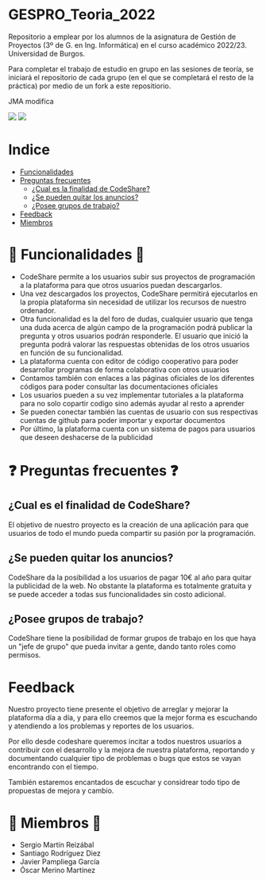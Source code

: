 # **GESPRO_Teoria_2022**
Repositorio a emplear por los alumnos de la asignatura de Gestión de Proyectos (3º de G. en Ing. Informática) en el curso académico 2022/23. Universidad de Burgos.

Para completar el trabajo de estudio en grupo en las sesiones de teoría, se iniciará el repositorio de cada grupo (en el que se completará el resto de la práctica) por medio de un fork a este repositiorio.


JMA modifica

   <p align="left">
   <img src="https://img.shields.io/badge/STATUS-EN%20DESAROLLO-green">
   
   <img src="https://img.shields.io/github/last-commit/Santinine/GESPRO_Teoria_2022">
   </p>
  
# Indice

-   [Funcionalidades](#funcionalidades)
-   [Preguntas frecuentes](#preguntas-frecuentes)
    -   [¿Cual es la finalidad de CodeShare?](#¿cual-es-el-finalidad-de-codeshare)
    -   [¿Se pueden quitar los anuncios?](#¿cual-es-el-finalidad-de-codeshare?)
    -   [¿Posee grupos de trabajo?](#¿posee-grupos-de-trabajo?)
-   [Feedback](#feedback)
-   [Miembros](#miembros)


# :receipt: Funcionalidades :receipt:

+ CodeShare permite a los usuarios subir sus proyectos de programación a la plataforma para que otros usuarios puedan descargarlos. 
+ Una vez descargados los proyectos, CodeShare permitirá ejecutarlos en la propia plataforma sin necesidad de utilizar los recursos de nuestro ordenador.
+ Otra funcionalidad es la del foro de dudas, cualquier usuario que tenga una duda acerca de algún campo de la programación podrá publicar la pregunta y otros usuarios podrán responderle. El usuario que inició la pregunta podrá valorar las respuestas obtenidas de los otros usuarios en función de su funcionalidad.
+ La plataforma cuenta con editor de código cooperativo para poder desarrollar programas de forma colaborativa con otros usuarios
+ Contamos también con enlaces a las páginas oficiales de los diferentes códigos para poder consultar las documentaciones oficiales
+ Los usuarios pueden a su vez implementar tutoriales a la plataforma para no solo copartir codigo sino además ayudar al resto a aprender
+ Se pueden conectar también las cuentas de usuario con sus respectivas cuentas de github para poder importar y exportar documentos
+ Por último, la plataforma cuenta con un sistema de pagos para usuarios que deseen deshacerse de la publicidad


# :question: Preguntas frecuentes :question:

## **¿Cual es el finalidad de CodeShare?**
El objetivo de nuestro proyecto es la creación de una aplicación para que usuarios de todo el mundo pueda compartir su pasión por la programación.


## **¿Se pueden quitar los anuncios?**
CodeShare da la posibilidad a los usuarios de pagar 10€ al año para quitar la publicidad de la web.
No obstante la plataforma es totalmente gratuita y se puede acceder a todas sus funcionalidades sin costo adicional.


## **¿Posee grupos de trabajo?**

CodeShare tiene la posibilidad de formar grupos de trabajo en los que haya un "jefe de grupo" que pueda invitar a gente, dando tanto roles como permisos.


# **Feedback**

Nuestro proyecto tiene presente el objetivo de arreglar y mejorar la plataforma día a día, y para ello creemos que la mejor forma es escuchando y atendiendo a los problemas y reportes de los usuarios.

Por ello desde codeshare queremos incitar a todos nuestros usuarios a contribuir con el desarrollo y la mejora de nuestra plataforma, reportando y documentando cualquier tipo de problemas o bugs que estos se vayan encontrando con el tiempo.

También estaremos encantados de escuchar y considrear todo tipo de propuestas de mejora y cambio.

# :busts_in_silhouette: **Miembros** :busts_in_silhouette:

+ Sergio Martín Reizábal
+ Santiago Rodríguez Diez
+ Javier Pampliega García
+ Óscar Merino Martínez